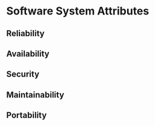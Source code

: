 # Software System Attributes #
## Reliability ##
## Availability ##
## Security ##
## Maintainability ##
## Portability ##